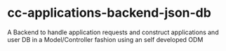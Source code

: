 # cc-applications-backend-json-db
A Backend to handle application requests and construct applications and user DB in a Model/Controller fashion using an self developed ODM
